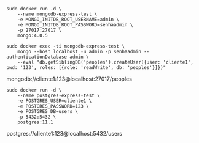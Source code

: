 ```
sudo docker run -d \
    --name mongodb-express-test \
    -e MONGO_INITDB_ROOT_USERNAME=admin \
    -e MONGO_INITDB_ROOT_PASSWORD=senhaadmin \
    -p 27017:27017 \
    mongo:4.0.5
```
```
sudo docker exec -ti mongodb-express-test \
    mongo --host localhost -u admin -p senhaadmin --authenticationDatabase admin \
    --eval "db.getSiblingDB('peoples').createUser({user: 'cliente1', pwd: '123', roles: [{role: 'readWrite', db: 'peoples'}]})"
```
mongodb://cliente1:123@localhost:27017/peoples


```
sudo docker run -d \
    --name postgres-express-test \
    -e POSTGRES_USER=cliente1 \
    -e POSTGRES_PASSWORD=123 \
    -e POSTGRES_DB=users \
    -p 5432:5432 \
    postgres:11.1
```
postgres://cliente1:123@localhost:5432/users